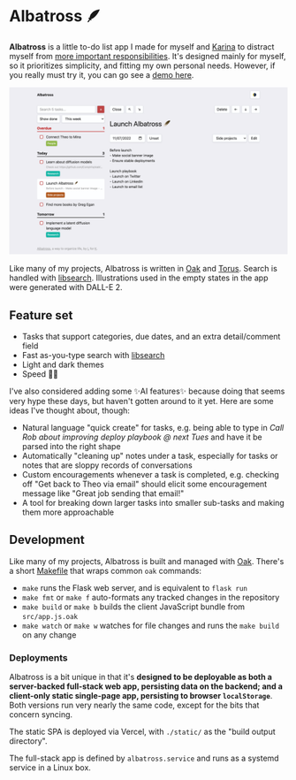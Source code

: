 # Albatross 🪶

**Albatross** is a little to-do list app I made for myself and [Karina](https://karinanguyen.com/) to distract myself from [more important responsibilities](https://twitter.com/thesephist/status/1588795933096964096). It's designed mainly for myself, so it prioritizes simplicity, and fitting my own personal needs. However, if you really must try it, you can go see a [demo here](https://albatross.oaklang.org/).

![Albatross's desktop web view](static/img/albatross-social.png)

Like many of my projects, Albatross is written in [Oak](https://oaklang.org/) and [Torus](https://github.com/thesephist/torus). Search is handled with [libsearch](https://github.com/thesephist/libsearch). Illustrations used in the empty states in the app were generated with DALL-E 2.

## Feature set

- Tasks that support categories, due dates, and an extra detail/comment field
- Fast as-you-type search with [libsearch](https://github.com/thesephist/libsearch)
- Light and dark themes
- Speed 🏃‍♂️

I've also considered adding some ✨AI features✨ because doing that seems very hype these days, but haven't gotten around to it yet. Here are some ideas I've thought about, though:

- Natural language "quick create" for tasks, e.g. being able to type in _Call Rob about improving deploy playbook @ next Tues_ and have it be parsed into the right shape
- Automatically "cleaning up" notes under a task, especially for tasks or notes that are sloppy records of conversations
- Custom encouragements whenever a task is completed, e.g. checking off "Get back to Theo via email" should elicit some encouragement message like "Great job sending that email!"
- A tool for breaking down larger tasks into smaller sub-tasks and making them more approachable

## Development

Like many of my projects, Albatross is built and managed with [Oak](https://oaklang.org/). There's a short [Makefile](Makefile) that wraps common `oak` commands:

- `make` runs the Flask web server, and is equivalent to `flask run`
- `make fmt` or `make f` auto-formats any tracked changes in the repository
- `make build` or `make b` builds the client JavaScript bundle from `src/app.js.oak`
- `make watch` or `make w` watches for file changes and runs the `make build` on any change

### Deployments

Albatross is a bit unique in that it's **designed to be deployable as both a server-backed full-stack web app, persisting data on the backend; and a client-only static single-page app, persisting to browser `localStorage`**. Both versions run very nearly the same code, except for the bits that concern syncing.

The static SPA is deployed via Vercel, with `./static/` as the "build output directory".

The full-stack app is defined by `albatross.service` and runs as a systemd service in a Linux box.
